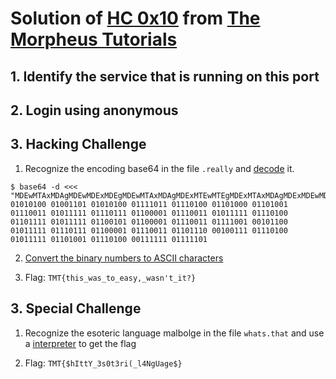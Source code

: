 # Solution of [HC 0x10](https://challenges.the-morpheus.de) from [The Morpheus Tutorials](https://the-morpheus.de)

## 1. Identify the service that is running on this port
## 2. Login using anonymous

## 3. Hacking Challenge
1. Recognize the encoding base64 in the file `.really` and [decode](https://www.base64decode.org/) it.

  ```
  $ base64 -d <<< "MDEwMTAxMDAgMDEwMDExMDEgMDEwMTAxMDAgMDExMTEwMTEgMDExMTAxMDAgMDExMDEwMDAgMDExMDEwMDEgMDExMTAwMTEgMDEwMTExMTEgMDExMTAxMTEgMDExMDAwMDEgMDExMTAwMTEgMDEwMTExMTEgMDExMTAxMDAgMDExMDExMTEgMDEwMTExMTEgMDExMDAxMDEgMDExMDAwMDEgMDExMTAwMTEgMDExMTEwMDEgMDAxMDExMDAgMDEwMTExMTEgMDExMTAxMTEgMDExMDAwMDEgMDExMTAwMTEgMDExMDExMTAgMDAxMDAxMTEgMDExMTAxMDAgMDEwMTExMTEgMDExMDEwMDEgMDExMTAxMDAgMDAxMTExMTEgMDExMTExMDEg"
  01010100 01001101 01010100 01111011 01110100 01101000 01101001 01110011 01011111 01110111 01100001 01110011 01011111 01110100 01101111 01011111 01100101 01100001 01110011 01111001 00101100 01011111 01110111 01100001 01110011 01101110 00100111 01110100 01011111 01101001 01110100 00111111 01111101
  ```
2. [Convert the binary numbers to ASCII characters](https://www.binaryhexconverter.com/binary-to-ascii-text-converter)

3. Flag: `TMT{this_was_to_easy,_wasn't_it?}`

## 3. Special Challenge
1. Recognize the esoteric language malbolge in the file `whats.that` and use a [interpreter](http://zb3.me/malbolge-tools/#interpreter) to get the flag

2. Flag: `TMT{$hIttY_3s0t3ri(_l4NgUage$}`
